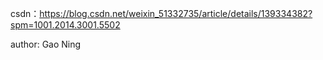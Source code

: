 csdn：https://blog.csdn.net/weixin_51332735/article/details/139334382?spm=1001.2014.3001.5502

author: Gao Ning